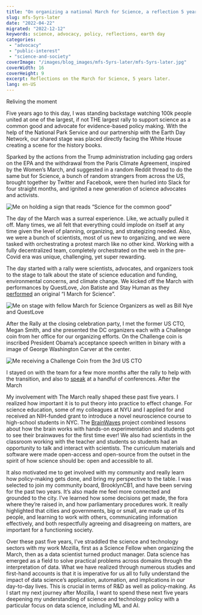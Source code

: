 ```yaml
---
title: "On organizing a national March for Science, a reflection 5 years later"
slug: mfs-5yrs-later
date: "2022-04-22"
migrated: "2022-12-12"
keywords: science, advocacy, policy, reflections, earth day
categories:
 - "advocacy"
 - "public-interest"
 - "science-and-society"
coverImage: "/images/blog_images/mfs-5yrs-later/mfs-5yrs-later.jpg"
coverWidth: 16
coverHeight: 9
excerpt: Reflections on the March for Science, 5 years later.
lang: en-US
---
```


Reliving the moment

Five years ago to this day, I was standing backstage watching 100k people united at one of the largest, if not THE largest rally to support science as a common good and advocate for evidence-based policy making. With the help of the National Park Service and our partnership with the Earth Day Network, our shared stage was placed directly facing the White House creating a scene for the history books.

Sparked by the actions from the Trump administration including gag orders on the EPA and the withdrawal from the Paris Climate Agreement, inspired by the Women’s March, and suggested in a random Reddit thread to do the same but for Science, a bunch of random strangers from across the US, brought together by Twitter and Facebook, were then hurled into Slack for four straight months, and ignited a new generation of science advocates and activists.

<img src='/images/blog_images/mfs-5yrs-later/science-for-the-common-good.png' alt='Me on holding a sign that reads “Science for the common good”' />


The day of the March was a surreal experience. Like, we actually pulled it off. Many times, we all felt that everything could implode on itself at any time given the level of planning, organizing, and strategizing needed. Also, we were a bunch of scientists, most of us new to organizing, and we were tasked with orchestrating a protest march like no other kind. Working with a fully decentralized team, completely orchestrated on the web in the pre-Covid era was unique, challenging, yet super rewarding.

The day started with a rally were scientists, advocates, and organizers took to the stage to talk about the state of science education and funding, environmental concerns, and climate change. We kicked off the March with performances by QuestLove, Jon Batiste and Stay Human as they [performed](https://youtu.be/nNz8GO-d9wI?t=18943) an original “I March for Science”.

<img src='/images/blog_images/mfs-5yrs-later/on-stage.jpg' alt='Me on stage with fellow March for Science Organizers as well as Bill Nye and QuestLove' />

After the Rally at the closing celebration party, I met the former US CTO, Megan Smith, and she presented the DC organizers each with a Challenge coin from her office for our organizing efforts. On the Challenge coin is inscribed President Obama’s acceptance speech written in binary with a image of George Washington Carver at the center.

<img src='/images/blog_images/mfs-5yrs-later/challenge-coin.jpg' alt='Me receiving a Challenge Coin from the 3rd US CTO' />


I stayed on with the team for a few more months after the rally to help with the transition, and also to [speak](https://teonbrooks.medium.com/speaking-engagements-following-the-march-for-science-event-c3334db9500d) at a handful of conferences.
After the March

My involvement with The March really shaped these past five years. I realized how important it is to put theory into practice to effect change. For science education, some of my colleagues at NYU and I applied for and received an NIH-funded grant to introduce a novel neuroscience course to high-school students in NYC. The [BrainWaves](https://wp.nyu.edu/brainwaves/) project combined lessons about how the brain works with hands-on experimentation and students got to see their brainwaves for the first time ever! We also had scientists in the classroom working with the teacher and students so students had an opportunity to talk and interact with scientists. The curriculum materials and software were made open-access and open-source from the outset in the spirit of how science should be: open and accessible to all.

It also motivated me to get involved with my community and really learn how policy-making gets done, and bring my perspective to the table. I was selected to join my community board, BrooklynCB1, and have been serving for the past two years. It’s also made me feel more connected and grounded to the city. I’ve learned how some decisions get made, the fora where they’re raised in, and how parliamentary procedures work. It really highlighted that cities and governments, big or small, are made up of its people, and learning to work with others, communicating information effectively, and both respectfully agreeing and disagreeing on matters, are important for a functioning society.

Over these past five years, I’ve straddled the science and technology sectors with my work Mozilla, first as a Science Fellow when organizing the March, then as a data scientist turned product manager. Data science has emerged as a field to solve practical problems across domains through the interpretation of data. What we have realized through numerous studies and first-hand accounts is that it is imperative for us all to fully understand the impact of data science’s application, automation, and implications in our day-to-day lives. This is crucial in terms of R&D as well as policy-making. As I start my next journey after Mozilla, I want to spend these next five years deepening my understanding of science and technology policy with a particular focus on data science, including ML and AI.
